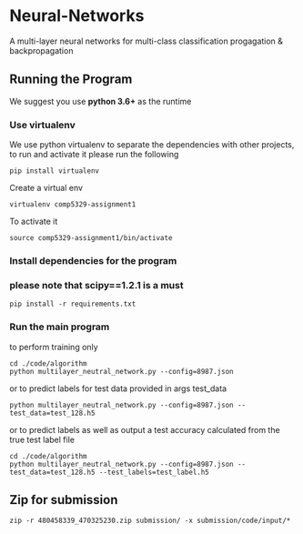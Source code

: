 # Neural-Networks
A multi-layer neural networks for multi-class classification
progagation & backpropagation

## Running the Program
We suggest you use **python 3.6+** as the runtime

### Use virtualenv
We use python virtualenv to separate the dependencies with other projects, to run and activate it please run the following
```
pip install virtualenv
```
Create a virtual env
```
virtualenv comp5329-assignment1
```
To activate it
```
source comp5329-assignment1/bin/activate
```

### Install dependencies for the program
### please note that scipy==1.2.1 is a must
```
pip install -r requirements.txt
```

### Run the main program

to perform training only
```
cd ./code/algorithm
python multilayer_neutral_network.py --config=8987.json
```

or to predict labels for test data provided in args test_data
```
python multilayer_neutral_network.py --config=8987.json --test_data=test_128.h5
```

or to predict labels as well as output a test accuracy calculated from the true test label file
```
cd ./code/algorithm
python multilayer_neutral_network.py --config=8987.json --test_data=test_128.h5 --test_labels=test_label.h5
```
## Zip for submission
```
zip -r 480458339_470325230.zip submission/ -x submission/code/input/*
```